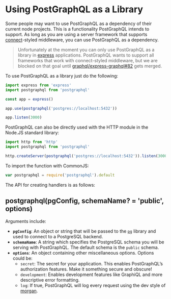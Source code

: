 # Using PostGraphQL as a Library
Some people may want to use PostGraphQL as a dependency of their current node projects. This is a functionality PostGraphQL intends to support. As long as you are using a server framework that supports [connect][]-styled middleware, you can use PostGraphQL as a dependency.

> Unfortunately at the moment you can only use PostGraphQL as a library in [express][] applications. PostGraphQL wants to support all frameworks that work with connect-styled middleware, but we are blocked on that goal until [graphql/express-graphql#82][] gets merged.

To use PostGraphQL as a library just do the following:

```js
import express from 'express'
import postgraphql from 'postgraphql'

const app = express()

app.use(postgraphql('postgres://localhost:5432'))

app.listen(3000)
```

PostGraphQL can also be directly used with the HTTP module in the Node.JS standard library:

```js
import http from 'http'
import postgraphql from 'postgraphql'

http.createServer(postgraphql('postgres://localhost:5432')).listen(3000)
```

To import the function with CommonJS:

```js
var postgraphql = require('postgraphql').default
```

The API for creating handlers is as follows:

## postgraphql(pgConfig, schemaName? = 'public', options)
Arguments include:

- **`pgConfig`**: An object or string that will be passed to the [`pg`][] library and used to connect to a PostgreSQL backend.
- **`schemaName`**: A string which specifies the PostgreSQL schema you will be serving with PostGraphQL. The default schema is the `public` schema.
- **`options`**: An object containing other miscellaneous options. Options could be:
  - `secret`: The secret for your application. This enables PostGraphQL’s authorization features. Make it something secure and obscure!
  - `development`: Enables development features like GraphiQL and more descriptive error formatting.
  - `log`: If true, PostGraphQL will log every request using the dev style of [morgan][].

[connect]: https://www.npmjs.com/connect
[express]: https://www.npmjs.com/express
[graphql/express-graphql#82]: https://github.com/graphql/express-graphql/pull/82
[`pg`]: https://www.npmjs.com/pg
[morgan]: https://www.npmjs.com/morgan
